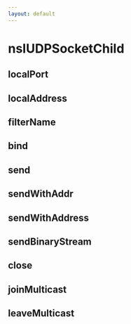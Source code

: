 ```yaml
---
layout: default
---
```


# nsIUDPSocketChild #

## localPort ##

## localAddress ##

## filterName ##

## bind ##

## send ##

## sendWithAddr ##

## sendWithAddress ##

## sendBinaryStream ##

## close ##

## joinMulticast ##

## leaveMulticast ##
